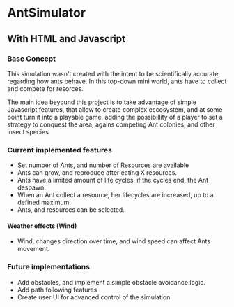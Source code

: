 # AntSimulator
## With HTML and Javascript

### Base Concept
This simulation wasn't created with the intent to be scientifically accurate, regarding how ants behave.
In this top-down mini world, ants have to collect and compete for resorces.

The main idea beyound this project is to take advantage of simple Javascript features, that allow to create complex eccosystem, and at some point turn it into a playable game, adding the possibillity of a player to set a strategy to conquest the area, agains competing Ant colonies, and other insect species.

### Current implemented features
- Set number of Ants, and number of Resources are available
- Ants can grow, and reproduce after eating X resources.
- Ants have a limited amount of life cycles, if the cycles end, the Ant despawn.
- When an Ant collect a resource, her lifecycles are increased, up to a defined maximum.
- Ants, and resources can be selected.

#### Weather effects (Wind)
- Wind, changes direction over time, and wind speed can affect Ants movement.


### Future implementations
- Add obstacles, and implement a simple obstacle avoidance logic.
- Add path following features
- Create user UI for advanced control of the simulation
